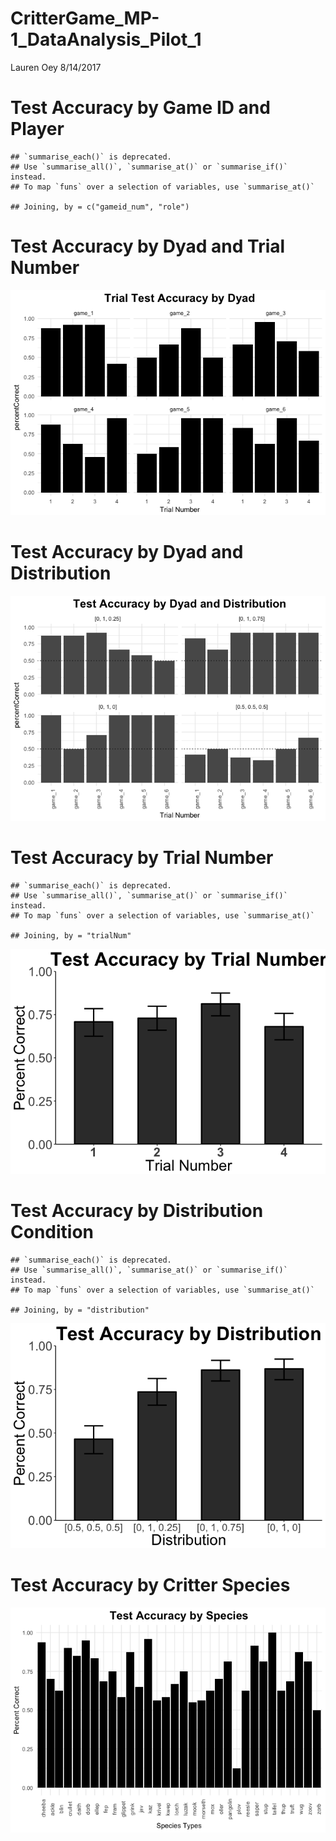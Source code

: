 CritterGame\_MP-1\_DataAnalysis\_Pilot\_1
================
Lauren Oey
8/14/2017

Test Accuracy by Game ID and Player
===================================

    ## `summarise_each()` is deprecated.
    ## Use `summarise_all()`, `summarise_at()` or `summarise_if()` instead.
    ## To map `funs` over a selection of variables, use `summarise_at()`

    ## Joining, by = c("gameid_num", "role")

Test Accuracy by Dyad and Trial Number
======================================

![](CritterGame_MP-1_DataAnalysis_Pilot_08_14_files/figure-markdown_github-ascii_identifiers/unnamed-chunk-2-1.png)

Test Accuracy by Dyad and Distribution
======================================

![](CritterGame_MP-1_DataAnalysis_Pilot_08_14_files/figure-markdown_github-ascii_identifiers/unnamed-chunk-3-1.png)

Test Accuracy by Trial Number
=============================

    ## `summarise_each()` is deprecated.
    ## Use `summarise_all()`, `summarise_at()` or `summarise_if()` instead.
    ## To map `funs` over a selection of variables, use `summarise_at()`

    ## Joining, by = "trialNum"

![](CritterGame_MP-1_DataAnalysis_Pilot_08_14_files/figure-markdown_github-ascii_identifiers/unnamed-chunk-4-1.png)

Test Accuracy by Distribution Condition
=======================================

    ## `summarise_each()` is deprecated.
    ## Use `summarise_all()`, `summarise_at()` or `summarise_if()` instead.
    ## To map `funs` over a selection of variables, use `summarise_at()`

    ## Joining, by = "distribution"

![](CritterGame_MP-1_DataAnalysis_Pilot_08_14_files/figure-markdown_github-ascii_identifiers/unnamed-chunk-5-1.png)

Test Accuracy by Critter Species
================================

![](CritterGame_MP-1_DataAnalysis_Pilot_08_14_files/figure-markdown_github-ascii_identifiers/unnamed-chunk-6-1.png)
